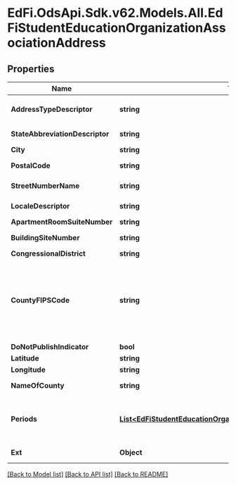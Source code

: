 # EdFi.OdsApi.Sdk.v62.Models.All.EdFiStudentEducationOrganizationAssociationAddress

## Properties

Name | Type | Description | Notes
------------ | ------------- | ------------- | -------------
**AddressTypeDescriptor** | **string** | The type of address listed for an individual or organization.    For example:  Physical Address, Mailing Address, Home Address, etc.) | 
**StateAbbreviationDescriptor** | **string** | The abbreviation for the state (within the United States) or outlying area in which an address is located. | 
**City** | **string** | The name of the city in which an address is located. | 
**PostalCode** | **string** | The five or nine digit zip code or overseas postal code portion of an address. | 
**StreetNumberName** | **string** | The street number and street name or post office box number of an address. | 
**LocaleDescriptor** | **string** | A general geographic indicator that categorizes U.S. territory (e.g., City, Suburban). | [optional] 
**ApartmentRoomSuiteNumber** | **string** | The apartment, room, or suite number of an address. | [optional] 
**BuildingSiteNumber** | **string** | The number of the building on the site, if more than one building shares the same address. | [optional] 
**CongressionalDistrict** | **string** | The congressional district in which an address is located. | [optional] 
**CountyFIPSCode** | **string** | The Federal Information Processing Standards (FIPS) numeric code for the county issued by the National Institute of Standards and Technology (NIST). Counties are considered to be the \&quot;first-order subdivisions\&quot; of each State and statistically equivalent entity, regardless of their local designations (county, parish, borough, etc.) Counties in different States will have the same code. A unique county number is created when combined with the 2-digit FIPS State Code. | [optional] 
**DoNotPublishIndicator** | **bool** | An indication that the address should not be published. | [optional] 
**Latitude** | **string** | The geographic latitude of the physical address. | [optional] 
**Longitude** | **string** | The geographic longitude of the physical address. | [optional] 
**NameOfCounty** | **string** | The name of the county, parish, borough, or comparable unit (within a state) in                       &#39;which an address is located. | [optional] 
**Periods** | [**List&lt;EdFiStudentEducationOrganizationAssociationAddressPeriod&gt;**](EdFiStudentEducationOrganizationAssociationAddressPeriod.md) | An unordered collection of studentEducationOrganizationAssociationAddressPeriods. The time periods for which the address is valid. For physical addresses, the periods in which the person lived at that address. | [optional] 
**Ext** | **Object** | Extensions to the StudentEducationOrganizationAssociationAddress entity. | [optional] 

[[Back to Model list]](../../README.md#documentation-for-models) [[Back to API list]](../../README.md#documentation-for-api-endpoints) [[Back to README]](../../README.md)

